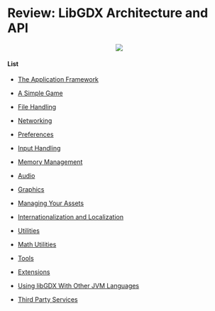 <p align="center"><h1>Review: LibGDX Architecture and API</h1></p>

<div align="center"><img src="https://github.com/Gwoks/homework2/blob/master/img/image.png?raw=true" />
</div>

#### List

* [The Application Framework](/hw2/applicationframework.md)

* [A Simple Game](asimplegame.md)

* [File Handling](filehandling.md)

* [Networking](networking.md)

* [Preferences](preferences.md)

* [Input Handling](inputhandling.md)

* [Memory Management](memorymanagement.md)

* [Audio](audio.md)

* [Graphics](graphics.md)

* [Managing Your Assets](manageyourassets.md)

* [Internationalization and Localization](i18nl10n.md)

* [Utilities](utilities.md)

* [Math Utilities](mathutilities.md)

* [Tools](toolss.md)

* [Extensions](extensions.md)

* [Using libGDX With Other JVM Languages](usingotherjvm.md)

* [Third Party Services](thirdparty.md)

